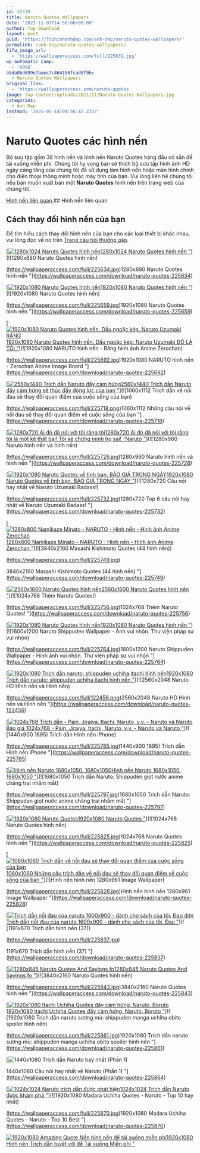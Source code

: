```yaml
---
id: 32430
title: Naruto Quotes Wallpapers
date: '2021-11-07T14:56:06+00:00'
author: Top Download
layout: post
guid: 'https://Tophinhanhdep.com/anh-dep/naruto-quotes-wallpapers/'
permalink: /anh-dep/naruto-quotes-wallpapers/
fifu_image_url:
  - 'https://wallpaperaccess.com/full/225631.jpg'
wp_automatic_camp:
  - '8098'
a5da0bdd99e7aaec7c464150fcad0f9b:
  - Naruto Quotes Wallpapers
original_link:
  - 'https://wallpaperaccess.com/naruto-quotes'
image: /wp-content/uploads/2021/11/Naruto-Quotes-Wallpapers.jpg
categories:
  - Ảnh Đẹp
lastmod: '2025-05-14T04:56:42.233Z'
---
```

# Naruto Quotes các hình nền

Bộ sưu tập gồm 38 hình nền và hình nền Naruto Quotes hàng đầu có sẵn để tải xuống miễn phí. Chúng tôi hy vọng bạn sẽ thích bộ sưu tập hình ảnh HD ngày càng tăng của chúng tôi để sử dụng làm hình nền hoặc màn hình chính cho điện thoại thông minh hoặc máy tính của bạn. Vui lòng liên hệ chúng tôi nếu bạn muốn xuất bản một **Naruto Quotes** hình nền trên trang web của chúng tôi.

[Hình nền liên quan ](#related) ## Hình nền liên quan

## Cách thay đổi hình nền của bạn

Để tìm hiểu cách thay đổi hình nền của bạn cho các loại thiết bị khác nhau, vui lòng đọc về nó trên [Trang câu hỏi thường gặp](https://tophinhanhdep.com/faq/).

  
[[![1280x1024 Naruto Quotes hình nền](https://wallpaperaccess.com/full/225631.jpg)1280x1024 Naruto Quotes hình nền "](https://wallpaperaccess.com/download/naruto-quotes-225631)](![1280x880 Naruto Quotes hình nền)

(https://wallpaperaccess.com/full/225634.jpg)1280x880 Naruto Quotes hình nền "](https://wallpaperaccess.com/download/naruto-quotes-225634)

[[![1920x1080 Naruto Quotes hình nền](https://wallpaperaccess.com/full/225644.jpg)1920x1080 Naruto Quotes hình nền "](https://wallpaperaccess.com/download/naruto-quotes-225644)](![1920x1080 Naruto Quotes hình nền)

(https://wallpaperaccess.com/full/225659.jpg)1920x1080 Naruto Quotes hình nền "](https://wallpaperaccess.com/download/naruto-quotes-225659)

[[![1920x1080 Naruto Quotes hình nền.  Dấu ngoặc kép.  Naruto Uzumaki RẰNG](https://wallpaperaccess.com/full/225691.png)1920x1080 Naruto Quotes hình nền. Dấu ngoặc kép. Naruto Uzumaki ĐÓ LÀ TÔI "](https://wallpaperaccess.com/download/naruto-quotes-225691)](![1920x1080 NARUTO hình nền - Bảng hình ảnh Anime Zerochan)

(https://wallpaperaccess.com/full/225692.jpg)1920x1080 NARUTO hình nền - Zerochan Anime Image Board "](https://wallpaperaccess.com/download/naruto-quotes-225692)

[[![2560x1440 Trích dẫn Naruto đầy cảm hứng](https://wallpaperaccess.com/full/225705.png)2560x1440 Trích dẫn Naruto đầy cảm hứng sẽ thúc đẩy động lực của bạn "](https://wallpaperaccess.com/download/naruto-quotes-225705)](![1060x1112 Trích dẫn về nỗi đau sẽ thay đổi quan điểm của cuộc sống của bạn)

(https://wallpaperaccess.com/full/225718.png)1060x1112 Những câu nói về nỗi đau sẽ thay đổi quan điểm về cuộc sống của bạn "](https://wallpaperaccess.com/download/naruto-quotes-225718)

[[![1280x720 Ai đó đã nói với tôi rằng tôi](https://wallpaperaccess.com/full/225725.png)1280x720 Ai đó đã nói với tôi rằng tôi là một kẻ thất bại! Tôi sẽ chứng minh họ sai! -Naruto "](https://wallpaperaccess.com/download/naruto-quotes-225725)](![1280x960 Naruto hình nền và hình nền)

(https://wallpaperaccess.com/full/225726.jpg)1280x960 Naruto hình nền và hình nền "](https://wallpaperaccess.com/download/naruto-quotes-225726)

[[![1920x1080 Naruto Quotes về tình bạn.  BÁO GIÁ TRONG NGÀY](https://wallpaperaccess.com/full/225731.jpg)1920x1080 Naruto Quotes về tình bạn. BÁO GIÁ TRONG NGÀY "](https://wallpaperaccess.com/download/naruto-quotes-225731)](![1280x720 Câu nói hay nhất về Naruto Uzumaki Badass!)

(https://wallpaperaccess.com/full/225732.jpg)1280x720 Top 6 câu nói hay nhất về Naruto Uzumaki Badass! "](https://wallpaperaccess.com/download/naruto-quotes-225732)

[[![1280x800 Namikaze Minato - NARUTO - Hình nền - Hình ảnh Anime Zerochan](https://wallpaperaccess.com/full/225740.jpg)1280x800 Namikaze Minato - NARUTO - Hình nền - Hình ảnh Anime Zerochan "](https://wallpaperaccess.com/download/naruto-quotes-225740)](![3840x2160 Masashi Kishimoto Quotes (44 hình nền))

(https://wallpaperaccess.com/full/225749.jpg)

3840x2160 Masashi Kishimoto Quotes (44 hình nền) "](https://wallpaperaccess.com/download/naruto-quotes-225749)

[[![2560x1600 Naruto Quotes hình nền](https://wallpaperaccess.com/full/225753.jpg)2560x1600 Naruto Quotes hình nền "](https://wallpaperaccess.com/download/naruto-quotes-225753)](![1024x768 Thêm Naruto Quotes!)

(https://wallpaperaccess.com/full/225756.jpg)1024x768 Thêm Naruto Quotes! "](https://wallpaperaccess.com/download/naruto-quotes-225756)

[[![1920x1080 Naruto Quotes hình nền](https://wallpaperaccess.com/full/225757.jpg)1920x1080 Naruto Quotes hình nền "](https://wallpaperaccess.com/download/naruto-quotes-225757)](![1600x1200 Naruto Shippuden Wallpaper - Ảnh vui nhộn.  Thư viện pháp sư vui nhộn)

(https://wallpaperaccess.com/full/225764.jpg)1600x1200 Naruto Shippuden Wallpaper - Hình ảnh vui nhộn. Thư viện pháp sư vui nhộn "](https://wallpaperaccess.com/download/naruto-quotes-225764)

[[![1920x1080 Trích dẫn naruto: shippuden uchiha itachi hình nền](https://wallpaperaccess.com/full/225765.jpg)1920x1080 Trích dẫn naruto: shippuden uchiha itachi hình nền "](https://wallpaperaccess.com/download/naruto-quotes-225765)](![2560x2048 Naruto HD Hình nền và Hình nền)

(https://wallpaperaccess.com/full/122456.png)2560x2048 Naruto HD Hình nền và Hình nền "](https://wallpaperaccess.com/download/naruto-quotes-122456)

[[![1024x768 Trích dẫn - Pain, Jiraiya, Itachi, Naruto, v.v. - Naruto và Naruto](https://wallpaperaccess.com/full/225783.jpg)Báo giá 1024x768 - Pain, Jiraiya, Itachi, Naruto, v.v. - Naruto và Naruto "](https://wallpaperaccess.com/download/naruto-quotes-225783)](![1440x900 1895) Trích dẫn Hình nền iPhone)

(https://wallpaperaccess.com/full/225785.jpg)1440x900 1895) Trích dẫn Hình nền iPhone "](https://wallpaperaccess.com/download/naruto-quotes-225785)

[[![Hình nền Naruto 1680x1050.  1680x1050](https://wallpaperaccess.com/full/225794.jpg)Hình nền Naruto 1680x1050. 1680x1050 "](https://wallpaperaccess.com/download/naruto-quotes-225794)](![1680x1050 Trích dẫn Naruto: Shippuden giọt nước anime chàng trai nhắm mắt)

(https://wallpaperaccess.com/full/225797.jpg)1680x1050 Trích dẫn Naruto: Shippuden giọt nước anime chàng trai nhắm mắt "](https://wallpaperaccess.com/download/naruto-quotes-225797)

[[![1920x1080 Naruto Quotes](https://wallpaperaccess.com/full/225824.jpg)1920x1080 Naruto Quotes "](https://wallpaperaccess.com/download/naruto-quotes-225824)](![1024x768 Naruto Quotes hình nền)

(https://wallpaperaccess.com/full/225825.jpg)1024x768 Naruto Quotes hình nền "](https://wallpaperaccess.com/download/naruto-quotes-225825)

[[![1060x1060 Trích dẫn về nỗi đau sẽ thay đổi quan điểm của cuộc sống của bạn](https://wallpaperaccess.com/full/225827.jpg)1060x1060 Những câu trích dẫn về nỗi đau sẽ thay đổi quan điểm về cuộc sống của bạn "](https://wallpaperaccess.com/download/naruto-quotes-225827)](![Hình nền hình nền 1280x961 Image Wallpaper)

(https://wallpaperaccess.com/full/225828.jpg)Hình nền hình nền 1280x961 Image Wallpaper "](https://wallpaperaccess.com/download/naruto-quotes-225828)

[[![Trích dẫn nỗi đau của naruto 1600x900 - dành cho sách của tôi.  Đau đớn](https://wallpaperaccess.com/full/225830.png)Trích dẫn nỗi đau của naruto 1600x900 - dành cho sách của tôi. Đau "](https://wallpaperaccess.com/download/naruto-quotes-225830)](![1191x670 Trích dẫn hình nền (37))

(https://wallpaperaccess.com/full/225837.jpg)

1191x670 Trích dẫn hình nền (37) "](https://wallpaperaccess.com/download/naruto-quotes-225837)

[[![1280x845 Naruto Quotes And Sayings fo](https://wallpaperaccess.com/full/225839.jpg)1280x845 Naruto Quotes And Sayings fo "](https://wallpaperaccess.com/download/naruto-quotes-225839)](![3840x2160 Naruto Quotes hình nền)

(https://wallpaperaccess.com/full/225843.jpg)3840x2160 Naruto Quotes hình nền "](https://wallpaperaccess.com/download/naruto-quotes-225843)

[[![1920x1080 Itachi Uchiha Quotes đầy cảm hứng.  Naruto.  Boruto](https://wallpaperaccess.com/full/225858.jpg)1920x1080 Itachi Uchiha Quotes đầy cảm hứng. Naruto. Boruto "](https://wallpaperaccess.com/download/naruto-quotes-225858)](![1920x1080 Trích dẫn naruto sương mù: shippuden manga uchiha obito spoiler hình nền)

(https://wallpaperaccess.com/full/225861.jpg)1920x1080 Trích dẫn naruto sương mù: shippuden manga uchiha obito spoiler hình nền "](https://wallpaperaccess.com/download/naruto-quotes-225861)

[![1440x1080 Trích dẫn Naruto hay nhất (Phần 1)](https://wallpaperaccess.com/full/225864.jpg)

1440x1080 Câu nói hay nhất về Naruto (Phần 1) "](https://wallpaperaccess.com/download/naruto-quotes-225864)

[[![1024x1024 Naruto trích dẫn được phát hiện](https://wallpaperaccess.com/full/225866.jpg)1024x1024 Trích dẫn Naruto được khám phá "](https://wallpaperaccess.com/download/naruto-quotes-225866)](![1920x1080 Madara Uchiha Quotes - Naruto - Top 10 hay nhất)

(https://wallpaperaccess.com/full/225870.jpg)1920x1080 Madara Uchiha Quotes - Naruto - Top 10 Best "](https://wallpaperaccess.com/download/naruto-quotes-225870)

[![1920x1080 Amazing Quote Nền hình nền để tải xuống miễn phí](https://wallpaperaccess.com/full/100310.jpg)1920x1080 Hình nền Trích dẫn tuyệt vời để Tải xuống Miễn phí "](https://wallpaperaccess.com/download/naruto-quotes-100310)
